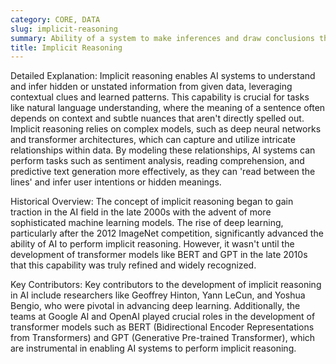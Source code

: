 ```yaml
---
category: CORE, DATA
slug: implicit-reasoning
summary: Ability of a system to make inferences and draw conclusions that are not explicitly programmed or directly stated in the input data.
title: Implicit Reasoning
---
```


Detailed Explanation:
Implicit reasoning enables AI systems to understand and infer hidden or unstated information from given data, leveraging contextual clues and learned patterns. This capability is crucial for tasks like natural language understanding, where the meaning of a sentence often depends on context and subtle nuances that aren't directly spelled out. Implicit reasoning relies on complex models, such as deep neural networks and transformer architectures, which can capture and utilize intricate relationships within data. By modeling these relationships, AI systems can perform tasks such as sentiment analysis, reading comprehension, and predictive text generation more effectively, as they can 'read between the lines' and infer user intentions or hidden meanings.

Historical Overview:
The concept of implicit reasoning began to gain traction in the AI field in the late 2000s with the advent of more sophisticated machine learning models. The rise of deep learning, particularly after the 2012 ImageNet competition, significantly advanced the ability of AI to perform implicit reasoning. However, it wasn't until the development of transformer models like BERT and GPT in the late 2010s that this capability was truly refined and widely recognized.

Key Contributors:
Key contributors to the development of implicit reasoning in AI include researchers like Geoffrey Hinton, Yann LeCun, and Yoshua Bengio, who were pivotal in advancing deep learning. Additionally, the teams at Google AI and OpenAI played crucial roles in the development of transformer models such as BERT (Bidirectional Encoder Representations from Transformers) and GPT (Generative Pre-trained Transformer), which are instrumental in enabling AI systems to perform implicit reasoning.